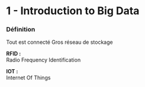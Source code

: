 # 1 - Introduction to Big Data

### Définition

Tout est connecté
Gros réseau de stockage

**RFID :**  
Radio Frequency Identification

**IOT :**  
Internet Of Things
